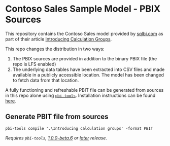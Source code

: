 # Contoso Sales Sample Model - PBIX Sources

This repository contains the Contoso Sales model provided by [sqlbi.com](http://sqlbi.com) as part of their article [Introducing Calculation Groups](https://www.sqlbi.com/articles/introducing-calculation-groups/).

This repo changes the distribution in two ways:

1. The PBIX sources are provided in addition to the binary PBIX file (the repo is LFS enabled)
2. The underlying data tables have been extracted into CSV files and made available in a publicly accessible location. The model has been changed to fetch data from that location.

A fully functioning and refreshable PBIT file can be generated from sources in this repo alone using [`pbi-tools`](https://github.com/pbi-tools/pbi-tools). Installation instructions can be found [here](https://pbi.tools/tutorials/getting-started-cli.html).

## Generate PBIT file from sources

    pbi-tools compile '.\Introducing calculation groups' -format PBIT

_Requires `pbi-tools`, [1.0.0-beta.6](https://github.com/pbi-tools/pbi-tools/releases/tag/1.0.0-beta.6) or [later](https://github.com/pbi-tools/pbi-tools/releases/latest) release._
